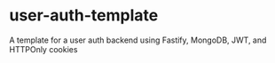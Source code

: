 # user-auth-template
A template for a user auth backend using Fastify, MongoDB, JWT, and HTTPOnly cookies
